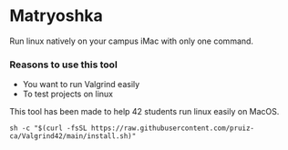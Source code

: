 # Matryoshka
Run linux natively on your campus iMac with only one command.

### Reasons to use this tool
 - You want to run Valgrind easily
 - To test projects on linux


This tool has been made to help 42 students run linux easily on MacOS.

    sh -c "$(curl -fsSL https://raw.githubusercontent.com/pruiz-ca/Valgrind42/main/install.sh)"
